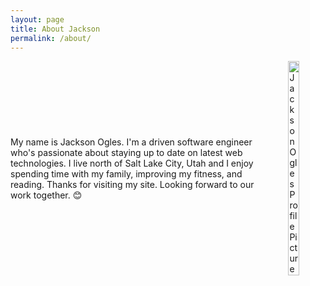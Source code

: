 ```yaml
---
layout: page
title: About Jackson
permalink: /about/
---
```


<div style="display: flex; align-items: center;">
     <p style="margin-right: 30px">
          My name is Jackson Ogles. I'm a driven software engineer who's passionate about staying up to date on latest web technologies. I live north of Salt Lake City, Utah and I enjoy spending time with my family, improving my fitness, and reading. Thanks for visiting my site. Looking forward to our work together. 😊
     </p>
     <img style="width: 30%;" src="../assets/me.jpeg" alt="Jackson Ogles Profile Picture">
</div>
